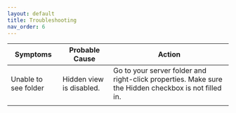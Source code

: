 ```yaml
---
layout: default
title: Troubleshooting
nav_order: 6
---
```


| **Symptoms** | **Probable Cause** | **Action** |
| ------------ | ------------------ | ---------- |
| Unable to see folder | Hidden view is disabled. | Go to your server folder and right-click properties. Make sure the Hidden checkbox is not filled in. |
| | |
